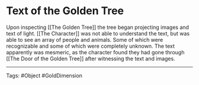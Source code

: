 # Text of the Golden Tree

Upon inspecting [[The Golden Tree]] the tree began projecting images and text of light. [[The Character]] was not able to understand the text, but was able to see an array of people and animals. Some of which were recognizable and some of which were completely unknown. The text apparently was mesmeric, as the character found they had gone through [[The Door of the Golden Tree]] after witnessing the text and images.

---
Tags: #Object #GoldDimension 